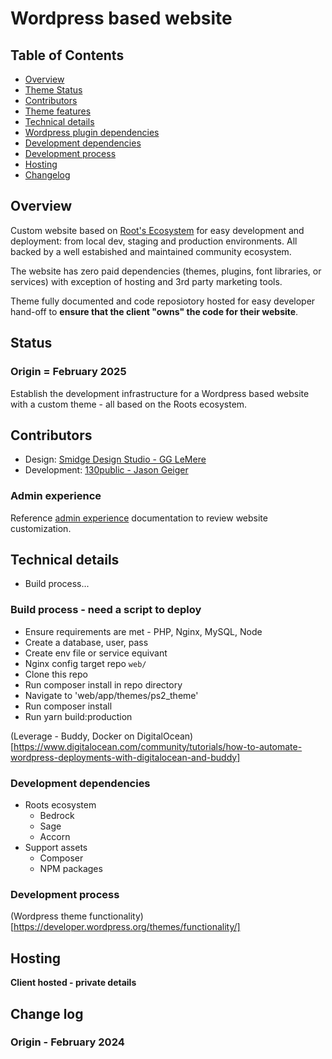 # Wordpress based website

## Table of Contents
- [Overview](#overview)
- [Theme Status](#theme-status)
- [Contributors](#contributors)
- [Theme features](#theme-features)
- [Technical details](#technical-details)
- [Wordpress plugin dependencies](#wordpress-plugin-dependencies)
- [Development dependencies](#development-dependencies)
- [Development process](#development-process)
- [Hosting](#hosting)
- [Changelog](#changelog)

## Overview
Custom website based on [Root's Ecosystem](https://roots.io/) for easy development and deployment: from local dev, staging and production environments. All backed by a well estabished and maintained community ecosystem. 

The website has zero paid dependencies (themes, plugins, font libraries, or services) with exception of hosting and 3rd party marketing tools.

Theme fully documented and code reposiotory hosted for easy developer hand-off to **ensure that the client "owns" the code for their website**.

## Status
  ### Origin = February 2025
  Establish the development infrastructure for a Wordpress based website with a custom theme - all based on the Roots ecosystem.

## Contributors
  - Design: [Smidge Design Studio - GG LeMere](https://www.smidgedesignstudio.com/)
  - Development: [130public - Jason Geiger](https://130public.net)

### Admin experience
Reference [admin experience](dev/screenshots/admin.md) documentation to review website customization.

## Technical details
  - Build process...

### Build process - need a script to deploy
  - Ensure requirements are met - PHP, Nginx, MySQL, Node
  - Create a database, user, pass
  - Create env file or service equivant
  - Nginx config target repo `web/`
  - Clone this repo
  - Run composer install in repo directory
  - Navigate to 'web/app/themes/ps2_theme'
  - Run composer install
  - Run yarn build:production

(Leverage - Buddy, Docker on DigitalOcean)[https://www.digitalocean.com/community/tutorials/how-to-automate-wordpress-deployments-with-digitalocean-and-buddy]

### Development dependencies
  - Roots ecosystem
    - Bedrock
    - Sage
    - Accorn
  - Support assets
    - Composer
    - NPM packages

### Development process
(Wordpress theme functionality)[https://developer.wordpress.org/themes/functionality/]

## Hosting
  __Client hosted - private details__

## Change log
  ### Origin - February 2024